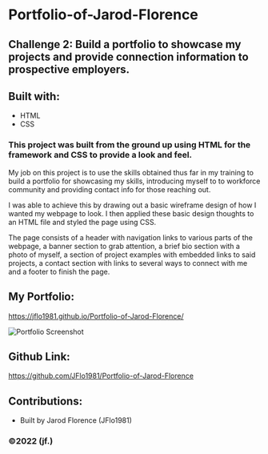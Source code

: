 # Portfolio-of-Jarod-Florence


## Challenge 2: Build a portfolio to showcase my projects and provide connection information to prospective employers.

## Built with:
* HTML
* CSS

### This project was built from the ground up using HTML for the framework and CSS to provide a look and feel.

My job on this project is to use the skills obtained thus far in my training to build a portfolio for showcasing my skills, introducing myself to to workforce community and providing contact info for those reaching out.

I was able to achieve this by drawing out a basic wireframe design of how I wanted my webpage to look.  I then applied these basic design thoughts to an HTML file and styled the page using CSS.

The page consists of a header with navigation links to various parts of the webpage, a banner section to grab attention, a brief bio section with a photo of myself, a section of project examples with embedded links to said projects, a contact section with links to several ways to connect with me and a footer to finish the page.

## My Portfolio:
https://jflo1981.github.io/Portfolio-of-Jarod-Florence/

![Portfolio Screenshot](/Images/port-screenshot.png)

## Github Link:
https://github.com/JFlo1981/Portfolio-of-Jarod-Florence

## Contributions:
* Built by Jarod Florence (JFlo1981)

### ©️2022 (jf.)


